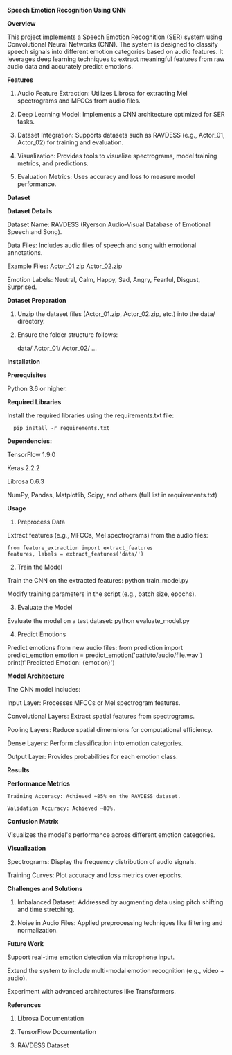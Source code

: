 **Speech Emotion Recognition Using CNN**

**Overview**

This project implements a Speech Emotion Recognition (SER) system using Convolutional Neural Networks (CNN). The system is designed to classify speech signals into different emotion categories based on audio features. It leverages deep learning techniques to extract meaningful features from raw audio data and accurately predict emotions.

**Features**

1. Audio Feature Extraction: Utilizes Librosa for extracting Mel spectrograms and MFCCs from audio files.
   
2. Deep Learning Model: Implements a CNN architecture optimized for SER tasks.
   
3. Dataset Integration: Supports datasets such as RAVDESS (e.g., Actor_01, Actor_02) for training and evaluation.

4. Visualization: Provides tools to visualize spectrograms, model training metrics, and predictions.
   
5. Evaluation Metrics: Uses accuracy and loss to measure model performance.

**Dataset**

**Dataset Details**

Dataset Name: RAVDESS (Ryerson Audio-Visual Database of Emotional Speech and Song).

Data Files: Includes audio files of speech and song with emotional annotations.

Example Files:
    Actor_01.zip
    Actor_02.zip
    
Emotion Labels: Neutral, Calm, Happy, Sad, Angry, Fearful, Disgust, Surprised.

**Dataset Preparation**

1. Unzip the dataset files (Actor_01.zip, Actor_02.zip, etc.) into the data/ directory.

2. Ensure the folder structure follows:

      data/
          Actor_01/
          Actor_02/
          ...

**Installation**

**Prerequisites**

  Python 3.6 or higher.

**Required Libraries**

  Install the required libraries using the requirements.txt file:

      pip install -r requirements.txt

**Dependencies:**

TensorFlow 1.9.0

Keras 2.2.2

Librosa 0.6.3

NumPy, Pandas, Matplotlib, Scipy, and others (full list in requirements.txt)​

**Usage**

1. Preprocess Data
   
Extract features (e.g., MFCCs, Mel spectrograms) from the audio files:

    from feature_extraction import extract_features
    features, labels = extract_features('data/')

2. Train the Model
   
Train the CNN on the extracted features:
    python train_model.py
    
Modify training parameters in the script (e.g., batch size, epochs).

3. Evaluate the Model

Evaluate the model on a test dataset:
    python evaluate_model.py

4. Predict Emotions
   
Predict emotions from new audio files:
    from prediction import predict_emotion
    emotion = predict_emotion('path/to/audio/file.wav')
    print(f'Predicted Emotion: {emotion}')

**Model Architecture**

The CNN model includes:

   Input Layer: Processes MFCCs or Mel spectrogram features.
   
   Convolutional Layers: Extract spatial features from spectrograms.
   
   Pooling Layers: Reduce spatial dimensions for computational efficiency.
   
   Dense Layers: Perform classification into emotion categories.
   
   Output Layer: Provides probabilities for each emotion class.

**Results**

**Performance Metrics**

    Training Accuracy: Achieved ~85% on the RAVDESS dataset.
    
    Validation Accuracy: Achieved ~80%.
    
**Confusion Matrix**

   Visualizes the model's performance across different emotion categories.

**Visualization**

   Spectrograms: Display the frequency distribution of audio signals.
   
   Training Curves: Plot accuracy and loss metrics over epochs.

**Challenges and Solutions**

   1. Imbalanced Dataset: Addressed by augmenting data using pitch shifting and time stretching.
      
   2. Noise in Audio Files: Applied preprocessing techniques like filtering and normalization.

**Future Work**

  Support real-time emotion detection via microphone input.
  
  Extend the system to include multi-modal emotion recognition (e.g., video + audio).
  
  Experiment with advanced architectures like Transformers.

**References**

   1. Librosa Documentation
      
   2. TensorFlow Documentation
      
   3. RAVDESS Dataset
